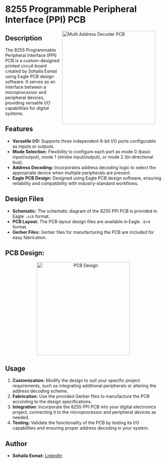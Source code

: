 # 8255 Programmable Peripheral Interface (PPI) PCB

<img src="https://github.com/sohailaesmat14/8255_PCB/assets/170406386/69e6616c-674c-4e57-a5ec-dda007565438" alt="Multi Address Decoder PCB" align="right" width="300" style="margin-right: 20px;">

## Description

The 8255 Programmable Peripheral Interface (PPI) PCB is a custom-designed printed circuit board created by Sohaila Esmat using Eagle PCB design software. It serves as an interface between a microprocessor and peripheral devices, providing versatile I/O capabilities for digital systems.

## Features

- **Versatile I/O:** Supports three independent 8-bit I/O ports configurable as inputs or outputs.
- **Mode Selection:** Flexibility to configure each port as mode 0 (basic input/output), mode 1 (strobe input/output), or mode 2 (bi-directional bus).
- **Address Decoding:** Incorporates address decoding logic to select the appropriate device when multiple peripherals are present.
- **Eagle PCB Design:** Designed using Eagle PCB design software, ensuring reliability and compatibility with industry-standard workflows.

## Design Files

- **Schematic:** The schematic diagram of the 8255 PPI PCB is provided in Eagle `.sch` format.
- **PCB Layout:** The PCB layout design files are available in Eagle `.brd` format.
- **Gerber Files:** Gerber files for manufacturing the PCB are included for easy fabrication.

## PCB Design:

<p align="center">
<img src="https://github.com/sohailaesmat14/8255_PCB/assets/170406386/5add9437-9898-4350-ac3b-9ed43e871489" alt="PCB Design" align="center" width="300">
</p>

## Usage

1. **Customization:** Modify the design to suit your specific project requirements, such as integrating additional peripherals or altering the address decoding scheme.
2. **Fabrication:** Use the provided Gerber files to manufacture the PCB according to the design specifications.
3. **Integration:** Incorporate the 8255 PPI PCB into your digital electronics project, connecting it to the microprocessor and peripheral devices as needed.
4. **Testing:** Validate the functionality of the PCB by testing its I/O capabilities and ensuring proper address decoding in your system.

## Author

- **Sohaila Esmat:** [LinkedIn](https://www.linkedin.com/in/sohailaesmat/)
